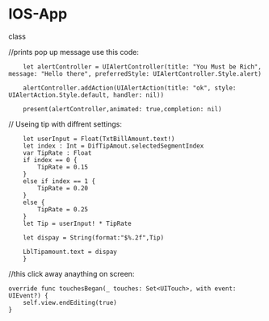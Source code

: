 # IOS-App
class


//prints pop up message use this code:
        
        let alertController = UIAlertController(title: "You Must be Rich", message: "Hello there", preferredStyle: UIAlertController.Style.alert)
        
        alertController.addAction(UIAlertAction(title: "ok", style: UIAlertAction.Style.default, handler: nil))
        
        present(alertController,animated: true,completion: nil)



// Useing tip with diffrent settings:
       
        let userInput = Float(TxtBillAmount.text!)
        let index : Int = DifTipAmout.selectedSegmentIndex
        var TipRate : Float
        if index == 0 {
            TipRate = 0.15
        }
        else if index == 1 {
            TipRate = 0.20
        }
        else {
            TipRate = 0.25
        }
        let Tip = userInput! * TipRate
        
        let dispay = String(format:"$%.2f",Tip)
        
        LblTipamount.text = dispay
        }

//this click away anaything on screen:
    
    override func touchesBegan(_ touches: Set<UITouch>, with event: UIEvent?) {
        self.view.endEditing(true)
    }
        

